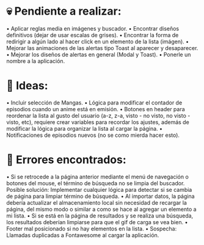 # 💀 Pendiente a realizar:

• Aplicar reglas media en imágenes y buscador.
• Encontrar diseños definitivos (dejar de usar escalas de grises).
• Encontrar la forma de redirigir a algún lado al hacer click en un elemento de la lista (imágen).
• Mejorar las animaciones de las alertas tipo Toast al aparecer y desaparecer.
• Mejorar los diseños de alertas en general (Modal y Toast).
• Ponerle un nombre a la aplicación.

# 🧠 Ideas:

• Incluir selección de Mangas.
• Lógica para modificar el contador de episodios cuando un anime está en emisión.
• Botones en header para reordenar la lista al gusto del usuario (a-z, z-a, visto - no visto, no visto - visto, etc), requiere crear variables para
  recordar los ajustes, además de modificar la lógica para organizar la lista al cargar la página.
• Notificaciones de episodios nuevos (no se como mierda hacer esto).

# 🐞 Errores encontrados:

• Si se retrocede a la página anterior mediante el menú de navegación o botones del mouse, el término de búsqueda no se limpia del buscador.
  Posible solución: Implementar cualquier lógica para detectar si se cambia de página para limpiar término de búsqueda.
• Al importar datos, la página debería actualizar el almacenamiento local sin necesidad de recargar la página, del mismo modo o similar a como se hace al
  agregar un elemento a mi lista.
• Si se está en la página de resultados y se realiza una búsqueda, los resultados deberían limpiarse para que el gif de carga se vea bien.
• Footer mal posicionado si no hay elementos en la lista.
• Sospecha: Llamadas duplicadas a Fontawesome al cargar la aplicación.